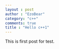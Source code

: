 ```yaml
---
layout : post
author : "EzoBear"
category: "c++"
comments: true
title : "Hello c++1"
---
```

This is first post for test.
